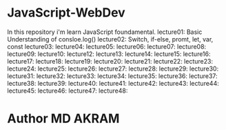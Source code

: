 # JavaScript-WebDev
In this repository i'm learn JavaScript foundamental.
lecture01: Basic Understanding of consloe.log()
lecture02: Switch, if-else, promt, let, var, const
lecture03:
lecture04:
lecture05:
lecture06:
lecture07:
lecture08:
lecture09:
lecture10:
lecture12:
lecture13:
lecture14:
lecture15:
lecture16:
lecture17:
lecture18:
lecture19:
lecture20:
lecture21:
lecture22:
lecture23:
lecture24:
lecture25:
lecture26:
lecture27:
lecture28:
lecture29:
lecture30:
lecture31:
lecture32:
lecture33:
lecture34:
lecture35:
lecture36:
lecture37:
lecture38:
lecture39:
lecture40:
lecture41:
lecture42:
lecture43:
lecture44:
lecture45:
lecture46:
lecture47:
lecture48:
# Author MD AKRAM
